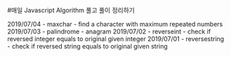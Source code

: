#매일 Javascript Algorithm 풀고 풀이 정리하기

2019/07/04 - maxchar - find a character with maximum repeated numbers
2019/07/03 - palindrome - anagram 
2019/07/02 - reverseint - check if reversed integer equals to original given integer
2019/07/01 - reversestring - check if reversed string equals to original given string
